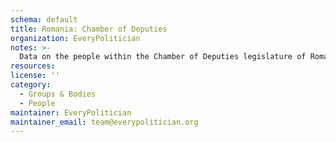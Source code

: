 ```yaml
---
schema: default
title: Romania: Chamber of Deputies
organization: EveryPolitician
notes: >-
  Data on the people within the Chamber of Deputies legislature of Romania.
resources:
license: ''
category:
  - Groups & Bodies
  - People
maintainer: EveryPolitician
maintainer_email: team@everypolitician.org
---
```

